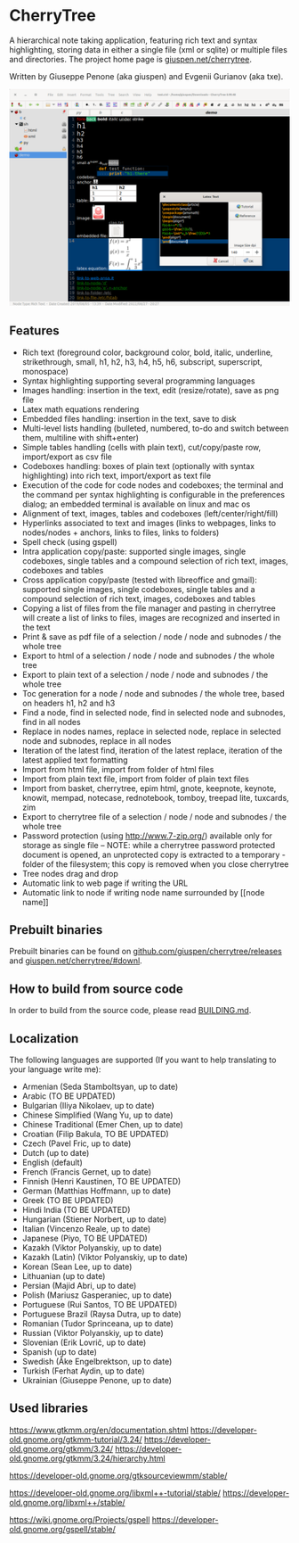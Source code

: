 # CherryTree
A hierarchical note taking application, featuring rich text and syntax highlighting, storing data in either a single file (xml or sqlite) or multiple files and directories.
The project home page is [giuspen.net/cherrytree](https://www.giuspen.net/cherrytree/).

Written by Giuseppe Penone (aka giuspen) and Evgenii Gurianov (aka txe).

![Cherrytree main window text](docs/cherrytree-main_window_text.png)

## Features
- Rich text (foreground color, background color, bold, italic, underline, strikethrough, small, h1, h2, h3, h4, h5, h6, subscript, superscript, monospace)
- Syntax highlighting supporting several programming languages
- Images handling: insertion in the text, edit (resize/rotate), save as png file
- Latex math equations rendering
- Embedded files handling: insertion in the text, save to disk
- Multi-level lists handling (bulleted, numbered, to-do and switch between them, multiline with shift+enter)
- Simple tables handling (cells with plain text), cut/copy/paste row, import/export as csv file
- Codeboxes handling: boxes of plain text (optionally with syntax highlighting) into rich text, import/export as text file
- Execution of the code for code nodes and codeboxes; the terminal and the command per syntax highlighting is configurable in the preferences dialog; an embedded terminal is available on linux and mac os
- Alignment of text, images, tables and codeboxes (left/center/right/fill)
- Hyperlinks associated to text and images (links to webpages, links to nodes/nodes + anchors, links to files, links to folders)
- Spell check (using gspell)
- Intra application copy/paste: supported single images, single codeboxes, single tables and a compound selection of rich text, images, codeboxes and tables
- Cross application copy/paste (tested with libreoffice and gmail): supported single images, single codeboxes, single tables and a compound selection of rich text, images, codeboxes and tables
- Copying a list of files from the file manager and pasting in cherrytree will create a list of links to files, images are recognized and inserted in the text
- Print & save as pdf file of a selection / node / node and subnodes / the whole tree
- Export to html of a selection / node / node and subnodes / the whole tree
- Export to plain text of a selection / node / node and subnodes / the whole tree
- Toc generation for a node / node and subnodes / the whole tree, based on headers h1, h2 and h3
- Find a node, find in selected node, find in selected node and subnodes, find in all nodes
- Replace in nodes names, replace in selected node, replace in selected node and subnodes, replace in all nodes
- Iteration of the latest find, iteration of the latest replace, iteration of the latest applied text formatting
- Import from html file, import from folder of html files
- Import from plain text file, import from folder of plain text files
- Import from basket, cherrytree, epim html, gnote, keepnote, keynote, knowit, mempad, notecase, rednotebook, tomboy, treepad lite, tuxcards, zim
- Export to cherrytree file of a selection / node / node and subnodes / the whole tree
- Password protection (using http://www.7-zip.org/) available only for storage as single file – NOTE: while a cherrytree password protected document is opened, an unprotected copy is extracted to a temporary -folder of the filesystem; this copy is removed when you close cherrytree
- Tree nodes drag and drop
- Automatic link to web page if writing the URL
- Automatic link to node if writing node name surrounded by [[node name]]

## Prebuilt binaries
Prebuilt binaries can be found on [github.com/giuspen/cherrytree/releases](https://github.com/giuspen/cherrytree/releases) and [giuspen.net/cherrytree/#downl](https://www.giuspen.net/cherrytree/#downl).

## How to build from source code
In order to build from the source code, please read [BUILDING.md](BUILDING.md).

## Localization
The following languages are supported (If you want to help translating to your language write me):

- Armenian (Seda Stamboltsyan, up to date)
- Arabic (TO BE UPDATED)
- Bulgarian (Iliya Nikolaev, up to date)
- Chinese Simplified (Wang Yu, up to date)
- Chinese Traditional (Emer Chen, up to date)
- Croatian (Filip Bakula, TO BE UPDATED)
- Czech (Pavel Fric, up to date)
- Dutch (up to date)
- English (default)
- French (Francis Gernet, up to date)
- Finnish (Henri Kaustinen, TO BE UPDATED)
- German (Matthias Hoffmann, up to date)
- Greek (TO BE UPDATED)
- Hindi India (TO BE UPDATED)
- Hungarian (Stiener Norbert, up to date)
- Italian (Vincenzo Reale, up to date)
- Japanese (Piyo, TO BE UPDATED)
- Kazakh (Viktor Polyanskiy, up to date)
- Kazakh (Latin) (Viktor Polyanskiy, up to date)
- Korean (Sean Lee, up to date)
- Lithuanian (up to date)
- Persian (Majid Abri, up to date)
- Polish (Mariusz Gasperaniec, up to date)
- Portuguese (Rui Santos, TO BE UPDATED)
- Portuguese Brazil (Raysa Dutra, up to date)
- Romanian (Tudor Sprinceana, up to date)
- Russian (Viktor Polyanskiy, up to date)
- Slovenian (Erik Lovrič, up to date)
- Spanish (up to date)
- Swedish (Åke Engelbrektson, up to date)
- Turkish (Ferhat Aydin, up to date)
- Ukrainian (Giuseppe Penone, up to date)

## Used libraries
https://www.gtkmm.org/en/documentation.shtml
https://developer-old.gnome.org/gtkmm-tutorial/3.24/
https://developer-old.gnome.org/gtkmm/3.24/
https://developer-old.gnome.org/gtkmm/3.24/hierarchy.html

https://developer-old.gnome.org/gtksourceviewmm/stable/

https://developer-old.gnome.org/libxml++-tutorial/stable/
https://developer-old.gnome.org/libxml++/stable/

https://wiki.gnome.org/Projects/gspell
https://developer-old.gnome.org/gspell/stable/
